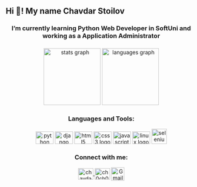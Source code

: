 <h2 align="left">Hi 👋! My name Chavdar Stoilov</h2>

###

<h3 align="center">I’m currently learning Python Web Developer in SoftUni and working as a Application Administrator</h3>


###

<div align="center">
  <img src="https://github-readme-stats.vercel.app/api?hide_title=false&hide_rank=false&show_icons=true&include_all_commits=true&count_private=true&disable_animations=false&theme=onedark&locale=en&hide_border=false&username=ChavdarStoilov" height="150" alt="stats graph"  />
  <img src="https://github-readme-stats.vercel.app/api/top-langs?locale=en&hide_title=false&layout=compact&card_width=320&langs_count=5&theme=onedark&hide_border=false&username=ChavdarStoilov" height="150" alt="languages graph"  />
</div>

###
<h3 align="center" >Languages and Tools:</h3>
<div align="center">
    <img src="https://cdn.jsdelivr.net/gh/devicons/devicon/icons/python/python-original.svg" height="33" width="47" alt="python logo"  />
    <img src="https://cdn.jsdelivr.net/gh/devicons/devicon/icons/django/django-plain.svg" height="33" width="47" alt="django logo"  />
    <img src="https://cdn.jsdelivr.net/gh/devicons/devicon/icons/html5/html5-original.svg" height="33" width="47" alt="html5 logo"  />
    <img src="https://cdn.jsdelivr.net/gh/devicons/devicon/icons/css3/css3-original.svg" height="33" width="47" alt="css3 logo"  />
    <img src="https://cdn.jsdelivr.net/gh/devicons/devicon/icons/javascript/javascript-original.svg" height="33" width="47" alt="javascript logo"  />
    <img src="https://cdn.jsdelivr.net/gh/devicons/devicon/icons/linux/linux-original.svg" height="33" width="47" alt="linux logo"  />
    <a href="https://www.selenium.dev" target="_blank" rel="noreferrer"> <img src="https://raw.githubusercontent.com/detain/svg-logos/780f25886640cef088af994181646db2f6b1a3f8/svg/selenium-logo.svg" alt="selenium" width="40" height="40"/> </a> 

</div>

###
<h3 align="center" >Connect with me:</h3>
<div align="center">
<a href="https://linkedin.com/in/chavdar-stoilov-7a8088167" target="blank"><img align="center" src="https://raw.githubusercontent.com/rahuldkjain/github-profile-readme-generator/master/src/images/icons/Social/linked-in-alt.svg" alt="chavdar-stoilov-7a8088167" height="30" width="40" /> </a>
<a href="https://instagram.com/ch0ch0o" target="blank"><img align="center" src="https://raw.githubusercontent.com/rahuldkjain/github-profile-readme-generator/master/src/images/icons/Social/instagram.svg" alt="ch0ch0o" height="30" width="40" /></a>
<a target="_blank" href="mailto:stoilov.chavdar@gmail.com">
  <img align="center" alt="Gmail" height="35" width="35" src="https://upload.wikimedia.org/wikipedia/commons/2/2e/Gmail_2020.png" />
</a>
</div>

###

